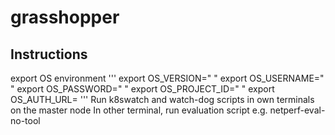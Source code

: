 # grasshopper
## Instructions
export OS environment
'''
export OS_VERSION=" " <!--- enter the OS version -->
export OS_USERNAME=" " <!--- your username -->
export OS_PASSWORD=" " <!--- enter your password here -->
export OS_PROJECT_ID=" " <!--- enter your project id here -->
export OS_AUTH_URL=  <!--- enter auth_url here -->
'''
Run k8swatch and watch-dog scripts in own terminals on the master node
In other terminal, run evaluation script e.g. netperf-eval-no-tool
